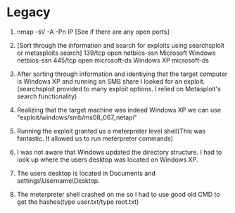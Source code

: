# Legacy
1. nmap -sV -A -Pn IP [See if there are any open ports]

2. [Sort through the information and search for exploits using searchsploit or metasploits search]
139/tcp  open   netbios-ssn   Microsoft Windows netbios-ssn
445/tcp  open   microsoft-ds  Windows XP microsoft-ds

3. After sorting through information and identiying that the target computer is Windows XP and running an SMB share I looked for an exploit. (searchsploit provided to many exploit options. I relied on Metasploit's search functionality)

4. Realizing that the target machine was indeed Windows XP we can use "exploit/windows/smb/ms08_067_netapi"

5. Running the exploit granted us a meterpreter level shell(This was fantastic. It allowed us to run meterpreter commands)

6. I was not aware that Windows updated the directory structure. I had to look up where the users desktop was located on Windows XP.

7. The users desktop is located in Documents and settings\Username\Desktop.

8. The meterpreter shell crashed on me so I had to use good old CMD to get the hashes(type user.txt/type root.txt)
